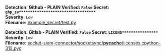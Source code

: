 


  
<!--Socket External Tool Runner: Trufflehog -->  
  
**Detection: Github - PLAIN
**Verified:** `False`
**Secret:** `ghp_ze**********************************`**  
**Severity**: `Low`  
**Filename:** [example_secret/test.py](https://github.com/socketdev-demo/sast-testing/blob/61f7609dab5de1ff0214338e8a52b2c376a20258/#L0)  
  
**Detection: Gitlab - PLAIN
**Verified:** `False`
**Secret:** `LICENS****************`**  
**Severity**: `Low`  
**Filename:** [socket-siem-connector/socketsync/__pycache__/licenses.cpython-312.pyc](https://github.com/socketdev-demo/sast-testing/blob/61f7609dab5de1ff0214338e8a52b2c376a20258/#L0)  
